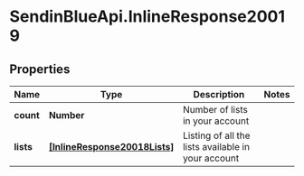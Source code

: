 # SendinBlueApi.InlineResponse20019

## Properties
Name | Type | Description | Notes
------------ | ------------- | ------------- | -------------
**count** | **Number** | Number of lists in your account | 
**lists** | [**[InlineResponse20018Lists]**](InlineResponse20018Lists.md) | Listing of all the lists available in your account | 


